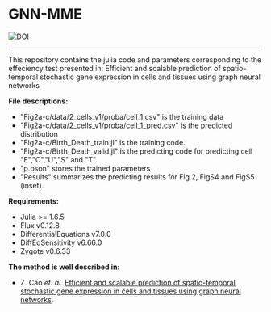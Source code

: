 # GNN-MME

[![DOI](https://zenodo.org/badge/605591822.svg)](https://zenodo.org/badge/latestdoi/605591822)

---

This repository contains the julia code and parameters corresponding to the effeciency test presented in:
Efficient and scalable prediction of spatio-temporal stochastic gene expression in cells and tissues using graph neural networks

**File descriptions:**

- "Fig2a-c/data/2_cells_v1/proba/cell_1.csv" is the training data
- "Fig2a-c/data/2_cells_v1/proba/cell_1_pred.csv" is the predicted distribution
- "Fig2a-c/Birth_Death_train.jl" is the training code.
- "Fig2a-c/Birth_Death_valid.jl" is the predicting code for predicting cell "E","C","U","S" and "T".
- "p.bson" stores the trained parameters
- "Results" summarizes the predicting results for Fig.2, FigS4 and FigS5 (inset).

**Requirements:**

- Julia >= 1.6.5
- Flux v0.12.8
- DifferentialEquations v7.0.0
- DiffEqSensitivity v6.66.0
- Zygote v0.6.33

**The method is well described in:**

* Z. Cao _et. al._ [Efficient and scalable prediction of spatio-temporal stochastic gene expression in cells and tissues using graph neural networks]().
